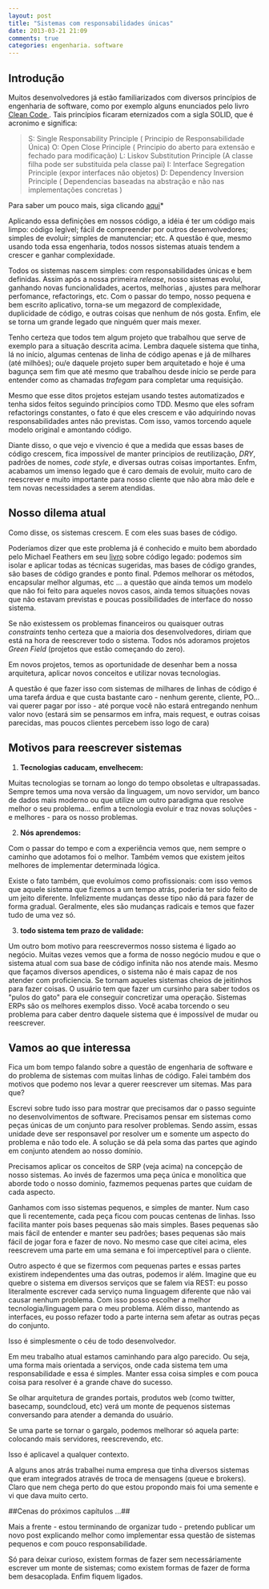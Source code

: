 ```yaml
---
layout: post
title: "Sistemas com responsabilidades únicas"
date: 2013-03-21 21:09
comments: true
categories: engenharia. software
---
```


## Introdução ##

Muitos desenvolvedores já estão familiarizados com diversos princípios de engenharia de software, como por exemplo alguns enunciados pelo livro [Clean Code ][1]. Tais princípios ficaram eternizados com a sigla SOLID, que é acronimo e significa:

>S: Single Responsability Principle ( Principio de Responsabilidade Única)
>O: Open Close Principle ( Principio do aberto para extensão e fechado para modificação)
>L: Liskov  Substitution Principle (A classe filha pode ser substituida pela classe pai)
>I: Interface Segregation Principle (expor interfaces não objetos)
>D: Dependency Inversion  Principle ( Dependencias baseadas na abstração e não nas implementações concretas )

Para saber um pouco mais, siga clicando [aqui][2]*


Aplicando essa definições em nossos código, a idéia é ter um código mais limpo: código legível; fácil de compreender por outros desenvolvedores; simples de evoluir; simples de manutenciar; etc. A questão é que, mesmo usando toda essa engenharia, todos nossos sistemas atuais tendem a crescer e ganhar complexidade.

Todos os sistemas nascem simples: com responsabilidades únicas e bem definidas. Assim após a nossa primeira *release*, nosso sistemas evolui, ganhando novas funcionalidades, acertos, melhorias , ajustes para melhorar perfomance, refactorings, etc. Com o passar do tempo, nosso pequena e bem escrito aplicativo, torna-se um megazord de complexidade, duplicidade de código, e outras coisas que nenhum de nós gosta. Enfim, ele se torna um grande legado que ninguém quer mais mexer. 

Tenho certeza que todos tem algum projeto que trabalhou que serve de exemplo para a situação descrita acima.  Lembra daquele sistema que tinha, lá no início, algumas centenas de linha de código apenas e já de milhares (até milhões); ou/e daquele projeto super bem arquitetado e hoje é uma bagunça sem fim que até mesmo que trabalhou desde início se perde para entender como as chamadas *trafegam* para completar uma requisição.

Mesmo que esse ditos projetos estejam usando testes automatizados e tenha sidos feitos seguindo princípios como TDD. Mesmo que eles sofram refactorings constantes, o fato é que eles crescem e vão adquirindo novas responsabilidades antes não previstas. Com isso, vamos torcendo aquele modelo original e amontando código. 

Diante disso, o que vejo e vivencio é que a medida que essas bases de código crescem, fica impossível de manter principios de reutilização, *DRY*, padrões de nomes, *code style*, e diversas outras coisas importantes. Enfm, acabamos um imenso legado que é caro demais de evoluir, muito caro de reescrever e muito importante para nosso cliente que não abra mão dele e tem novas necessidades a serem atendidas.

## Nosso dilema atual ##

Como disse, os sistemas crescem. E com eles suas bases de código. 

Poderíamos dizer que este problema já é conhecido e muito bem abordado pelo Michael Feathers em seu [livro][3] sobre código legado: podemos sim isolar e aplicar todas as técnicas sugeridas, mas bases de código grandes, são bases de código grandes e ponto final. Pdemos melhorar os métodos, encapsular melhor algumas, etc ... a questão que ainda temos um modelo que não foi feito para aqueles novos casos, ainda temos situações novas que não estavam previstas e poucas possibilidades de interface do nosso sistema.

Se não existessem os problemas financeiros ou quaisquer outras _constraints_ tenho certeza que a maioria dos desenvolvedores, diriam que está na hora de reescrever todo o sistema.  Todos nós adoramos projetos *Green Field* (projetos que estão começando do zero).

Em novos projetos, temos as oportunidade de desenhar bem a nossa arquitetura, aplicar novos conceitos e utilizar novas tecnologias.

A questão é que fazer isso com sistemas de milhares de linhas de código é uma tarefa árdua e que custa bastante caro - nenhum gerente, cliente, PO... vai querer pagar por isso - até porque você não estará entregando nenhum valor novo (estará sim se pensarmos em infra, mais request, e outras coisas parecidas, mas poucos clientes percebem isso logo de cara)


## Motivos para reescrever sistemas ##

1. __Tecnologias caducam, envelhecem:__

Muitas tecnologias se tornam ao longo do tempo obsoletas e ultrapassadas. Sempre temos uma nova versão da linguagem, um novo servidor, um banco de dados mais moderno ou que utilize um outro paradigma que resolve melhor o seu problema... enfim a tecnologia evoluir e traz novas soluções - e melhores - para os nosso problemas.


2. __Nós aprendemos:__

Com o passar do tempo e com a experiência vemos que, nem sempre o caminho que adotamos foi o melhor. Também vemos que existem jeitos melhores de implementar determinada lógica.

Existe o fato também, que evoluímos como profissionais: com isso vemos que aquele sistema que fizemos a um tempo atrás, poderia ter sido feito de um jeito diferente. Infelizmente mudanças desse tipo não dá para fazer de forma gradual. Geralmente, eles são mudanças radicais e temos que fazer tudo de uma vez só.

3. __todo sistema tem prazo de validade:__

Um outro bom motivo para reescrevermos nosso sistema é ligado ao negócio. Muitas vezes vemos que a forma de nosso negócio mudou e que o sistema atual com sua base de código infinita não nos atende mais. Mesmo que façamos diversos apendices, o sistema não é mais capaz de nos atender com proficiencia. Se tornam aqueles sistemas cheios de jeitinhos para fazer coisas. O usuário tem que fazer um cursinho para saber todos os "pulos do gato" para ele conseguir concretizar uma operação. Sistemas ERPs são os melhores exemplos disso. Você acaba torcendo o seu problema para caber dentro daquele sistema que é impossível de mudar ou reescrever.



## Vamos ao que interessa ##

Fica um bom tempo falando sobre a questão de engenharia de software e do problema de sistemas com muitas linhas de código. Falei também dos motivos que podemo nos levar a querer reescrever um sitemas. Mas para que?

Escrevi sobre tudo isso para mostrar que precisamos dar o passo seguinte no desenvolvimentos de software. Precisamos pensar em sistemas como peças únicas de um conjunto para resolver problemas. Sendo assim, essas unidade deve ser responsavel por resolver um e somente um aspecto do problema e não todo ele. A solução se dá pela soma das partes que agindo em conjunto atendem ao nosso domínio.

Precisamos aplicar os conceitos de SRP (veja acima) na concepção de nosso sistemas. Ao invés de fazermos uma peça única e monolítica que aborde todo o nosso dominio, fazmemos pequenas partes que cuidam de cada aspecto.

Ganhamos com isso sistemas pequenos, e simples de manter.  Num caso que li recentemente, cada peça ficou com poucas centenas de linhas. Isso facilita manter pois bases pequenas são mais simples. Bases pequenas são mais fácil de entender e manter seu padrões; bases pequenas são mais fácil de jogar fora e fazer de novo. No mesmo case que citei acima, eles reescrevem uma parte em uma semana e foi imperceptível para o cliente.

Outro aspecto é que se fizermos com pequenas partes e essas partes existirem independentes uma das outras, podemos ir além. Imagine que eu quebre o sistema em diversos serviços que se falem via REST: eu posso literalmente escrever cada serviço numa linguagem diferente que não vai causar nenhum problema. Com isso posso escolher a melhor tecnologia/linguagem para o meu problema. Além disso, mantendo as interfaces, eu posso refazer todo a parte interna sem afetar as outras peças do conjunto.

Isso é simplesmente o céu de todo desenvolvedor.

Em meu trabalho atual estamos caminhando para algo parecido. Ou seja, uma forma mais orientada a serviços, onde cada sistema tem uma responsabilidade e essa é simples. Manter essa coisa simples e com pouca coisa para resolver é a grande chave do sucesso.

Se olhar arquitetura de grandes portais, produtos web (como twitter, basecamp, soundcloud, etc) verá um monte de pequenos sistemas conversando para atender a demanda do usuário.

Se uma parte se tornar o gargalo, podemos melhorar só aquela parte: colocando mais servidores, reescrevendo, etc.

Isso é aplicavel a qualquer contexto.

A alguns anos atrás trabalhei numa empresa que tinha diversos sistemas que eram integrados através de troca de mensagens (queue e brokers). Claro que nem chega perto do que estou propondo mais foi uma semente e vi que dava muito certo.


##Cenas do próximos capítulos ...##

Mais a frente - estou terminando de organizar tudo - pretendo publicar um  novo post explicando melhor como implementar essa questão de sistemas pequenos e com pouco responsabilidade.

Só para deixar curioso, existem formas de fazer sem necessáriamente escrever um monte de sistemas; como existem formas de fazer de forma  bem desacoplada. Enfim fiquem ligados.


[1]: http://www.amazon.com/Clean-Code-Handbook-Software-Craftsmanship/dp/0132350882
[2]: http://butunclebob.com/ArticleS.UncleBob.PrinciplesOfOod
[3]: http://www.amazon.com/Working-Effectively-Legacy-Michael-Feathers/dp/0131177052
